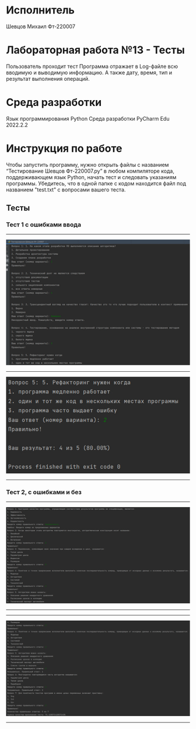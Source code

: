 # Исполнитель
Шевцов Михаил
Фт-220007

# Лабораторная работа №13 - Тесты
Пользователь проходит тест 
Программа отражает в Log-файле всю вводимую и выводимую информацию. А также дату, время, тип и результат выполнения операций.

# Среда разработки
Язык программирования Python
Среда разработки PyCharm Edu 2022.2.2

# Инструкция по работе
Чтобы запустить программу, нужно открыть файлы с названием “Тестирование Шевцов Фт-220007.py” в любом компиляторе кода, поддерживающем язык Python, начать тест и следовать указаниям программы.
Убедитесь, что в одной папке с кодом находится файл под названием "test.txt" с вопросами вашего теста.

## Тесты

### Тест 1 с ошибками ввода
___
![Тест_программы](photo_2023-12-19_12-55-30.jpg)
___
![Тест_программы](photo_2023-12-19_12-55-37.jpg)
___

### Тест 2, с ошибками и без
___
![Тест_программы](21.jpg)
___
___
![Тест_программы](22.jpg)
___





